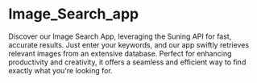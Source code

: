 # Image_Search_app
 Discover our Image Search App, leveraging the Suning API for fast, accurate results. Just enter your keywords, and our app swiftly retrieves relevant images from an extensive database. Perfect for enhancing productivity and creativity, it offers a seamless and efficient way to find exactly what you're looking for.
